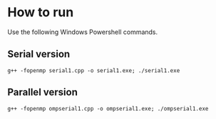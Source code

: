 # How to run
Use the following Windows Powershell commands.
## Serial version
```console
g++ -fopenmp serial1.cpp -o serial1.exe; ./serial1.exe
```
## Parallel version
```console
g++ -fopenmp ompserial1.cpp -o ompserial1.exe; ./ompserial1.exe
```